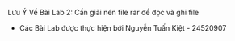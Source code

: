Lưu Ý Về Bài Lab 2: Cần giải nén file rar để đọc và ghi file


- Các Bài Lab được thực hiện bới Nguyễn Tuấn Kiệt - 24520907
